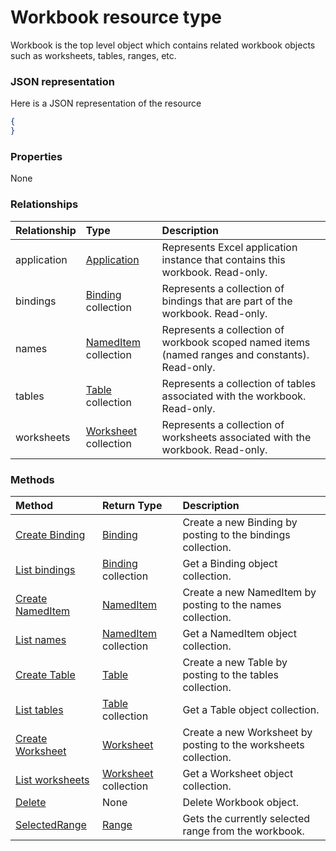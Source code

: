 # Workbook resource type

Workbook is the top level object which contains related workbook objects such as worksheets, tables, ranges, etc.

### JSON representation

Here is a JSON representation of the resource

<!-- {
  "blockType": "resource",
  "optionalProperties": [

  ],
  "@odata.type": "microsoft.graph.workbook"
}-->

```json
{
}

```
### Properties
None

### Relationships
| Relationship | Type	|Description|
|:---------------|:--------|:----------|
|application|[Application](application.md)|Represents Excel application instance that contains this workbook. Read-only.|
|bindings|[Binding](binding.md) collection|Represents a collection of bindings that are part of the workbook. Read-only.|
|names|[NamedItem](nameditem.md) collection|Represents a collection of workbook scoped named items (named ranges and constants). Read-only.|
|tables|[Table](table.md) collection|Represents a collection of tables associated with the workbook. Read-only.|
|worksheets|[Worksheet](worksheet.md) collection|Represents a collection of worksheets associated with the workbook. Read-only.|

### Methods

| Method		   | Return Type	|Description|
|:---------------|:--------|:----------|
|[Create Binding](../api/workbook_post_bindings.md) |[Binding](binding.md)| Create a new Binding by posting to the bindings collection.|
|[List bindings](../api/workbook_list_bindings.md) |[Binding](binding.md) collection| Get a Binding object collection.|
|[Create NamedItem](../api/workbook_post_names.md) |[NamedItem](nameditem.md)| Create a new NamedItem by posting to the names collection.|
|[List names](../api/workbook_list_names.md) |[NamedItem](nameditem.md) collection| Get a NamedItem object collection.|
|[Create Table](../api/workbook_post_tables.md) |[Table](table.md)| Create a new Table by posting to the tables collection.|
|[List tables](../api/workbook_list_tables.md) |[Table](table.md) collection| Get a Table object collection.|
|[Create Worksheet](../api/workbook_post_worksheets.md) |[Worksheet](worksheet.md)| Create a new Worksheet by posting to the worksheets collection.|
|[List worksheets](../api/workbook_list_worksheets.md) |[Worksheet](worksheet.md) collection| Get a Worksheet object collection.|
|[Delete](../api/workbook_delete.md) | None |Delete Workbook object. |
|[SelectedRange](../api/workbook_selectedrange.md)|[Range](range.md)|Gets the currently selected range from the workbook.|

<!-- uuid: 8fcb5dbc-d5aa-4681-8e31-b001d5168d79
2015-10-25 14:57:30 UTC -->
<!-- {
  "type": "#page.annotation",
  "description": "Workbook resource",
  "keywords": "",
  "section": "documentation",
  "tocPath": ""
}-->